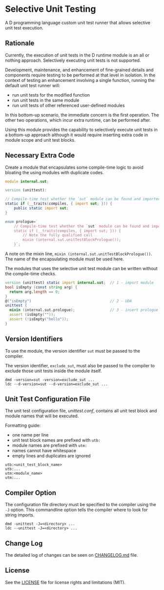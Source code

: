 # Selective Unit Testing

A D programming language custom unit test runner that allows selective unit
test execution.



## Rationale

Currently, the execution of unit tests in the D runtime module is an all or
nothing approach.
Selectively executing unit tests is not supported.

Development, maintenance, and enhancement of fine-grained details and
components require testing to be performed at that level in isolation.
In the context of testing an enhancement involving a single function,
running the default unit test runner will:

  * run unit tests for the modified function
  * run unit tests in the same module
  * run unit tests of other referenced user-defined modules

In this bottom-up scenario, the immediate concern is the first operation.
The other two operations, which incur extra runtime, can be performed after.

Using this module provides the capability to selectively execute unit tests
in a bottom-up approach although it would require inserting extra code in
module scope and unit test blocks.



## Necessary Extra Code

Create a module that encapsulates some compile-time logic to avoid bloating
the using modules with duplicate codes.

~~~d
module internal.sut;

version (unittest):

// Compile-time test whether the `sut` module can be found and imported
static if (__traits(compiles, { import sut; })) {
    public static import sut;
}

enum prologue=`
    // Compile-time test whether the `sut` module can be found and imported
    static if (__traits(compiles, { import sut; })) {
        // Note the fully qualified call
        mixin (internal.sut.unitTestBlockPrologue());
    }`;
~~~

A note on the mixin line, `mixin (internal.sut.unitTestBlockPrologue())`.
The name of the encapsulating module must be used here.

The modules that uses the selective unit test module can be written without
the compile-time checks.

~~~d
version (unittest) static import internal.sut;  // 1 - import module
bool isEmpty (const string arg) {
  return arg.length == 0;
}
@("isEmpty")                                    // 2 - UDA
unittest {
  mixin (internal.sut.prologue);                // 3 - insert prologue
  assert (isEmpty(""));
  assert (!isEmpty("hello"));
}
~~~



## Version Identifiers

To use the module, the version identifier `sut` must be passed to the
compiler.

The version identifier, `exclude_sut`, must also be passed to the compiler
to exclude those unit tests inside the module itself.

~~~
dmd -version=sut -version=exclude_sut ...
ldc --d-version=sut --d-version=exclude_sut ...
~~~



## Unit Test Configuration File

The unit test configuration file, _unittest.conf_, contains all unit test
block and module names that will be executed.

Formatting guide:

* one name per line
* unit test block names are prefixed with `utb:`
* module names are prefixed with `utm:`
* names cannot have whitespace
* empty lines and duplicates are ignored

~~~
utb:<unit_test_block_name>
utb:...
utm:<module_name>
utm:...
~~~



## Compiler Option

The configuration file directory must be specified to the compiler using the
`-J` option.
This commandline option tells the compiler where to look for
string imports.

~~~
dmd -unittest -J=<directory> ...
ldc --unittest -J=<directory> ...
~~~



## Change Log

The detailed log of changes can be seen on [CHANGELOG.md](CHANGELOG.md) file.



## License

See the [LICENSE](LICENSE.md) file for license rights and limitations (MIT).
